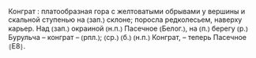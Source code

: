 ---
---

Конграт
: платообразная гора с желтоватыми обрывами у вершины и скальной ступенью на ⦅зап.⦆ склоне; поросла редколесьем, наверху карьер. Над ⦅зап.⦆ окраиной ⦅н.п.⦆ Пасечное ⦅Белог.⦆, на ⦅п.⦆ берегу ⦅р.⦆ Бурульча – конграт – ⦅рпл.⦆; ⦅ср.⦆ ⦅б.⦆ ⦅н.п.⦆ Конграт, – теперь Пасечное ⦃Е8⦄.
